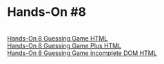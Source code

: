 <h1>Hands-On #8</h1>
 <br>
<a href="https://nighthawk-real.github.io/cis-2013-programs/hands-on-8/GuessingGame.html">Hands-On 8 Guessing Game HTML</a>
<br>
<a href="https://nighthawk-real.github.io/cis-2013-programs/hands-on-8/GuessingGameExtra.html">Hands-On 8 Guessing Game Plus HTML</a>
<br>
<a href="https://nighthawk-real.github.io/cis-2013-programs/hands-on-8/GuessingGameDOM/GuessingGameDOM.html">Hands-On 8 Guessing Game incomplete DOM HTML</a>
<br>